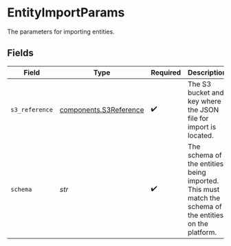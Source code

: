 # EntityImportParams

The parameters for importing entities.


## Fields

| Field                                                                                                  | Type                                                                                                   | Required                                                                                               | Description                                                                                            | Example                                                                                                |
| ------------------------------------------------------------------------------------------------------ | ------------------------------------------------------------------------------------------------------ | ------------------------------------------------------------------------------------------------------ | ------------------------------------------------------------------------------------------------------ | ------------------------------------------------------------------------------------------------------ |
| `s3_reference`                                                                                         | [components.S3Reference](../../models/shared/s3reference.md)                                           | :heavy_check_mark:                                                                                     | The S3 bucket and key where the JSON file for import is located.                                       |                                                                                                        |
| `schema`                                                                                               | *str*                                                                                                  | :heavy_check_mark:                                                                                     | The schema of the entities being imported. This must match the schema of the entities on the platform. | contact                                                                                                |